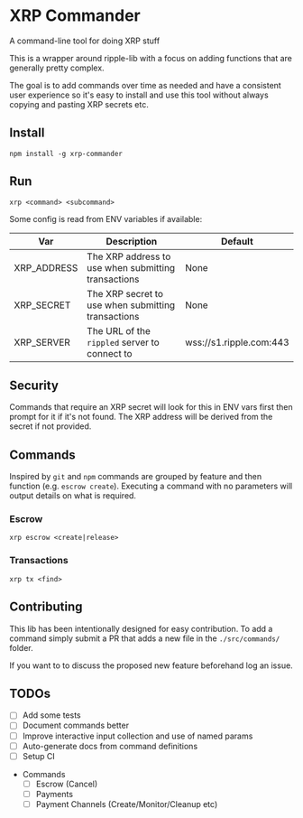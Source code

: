# XRP Commander

A command-line tool for doing XRP stuff

This is a wrapper around ripple-lib with a focus on adding functions that are generally pretty complex. 

The goal is to add commands over time as needed and have a consistent user experience so it's easy to install and use this tool without always copying and pasting XRP secrets etc.

## Install

```
npm install -g xrp-commander
```

## Run

```
xrp <command> <subcommand>
```

Some config is read from ENV variables if available:

| Var | Description | Default |
|-----|-------------|---------|
| XRP_ADDRESS | The XRP address to use when submitting transactions | None |
| XRP_SECRET | The XRP secret to use when submitting transactions | None |
| XRP_SERVER | The URL of the `rippled` server to connect to | wss://s1.ripple.com:443 |

## Security

Commands that require an XRP secret will look for this in ENV vars first then prompt for it if it's not found.
The XRP address will be derived from the secret if not provided.

## Commands

Inspired by `git` and `npm` commands are grouped by feature and then function (e.g. `escrow create`). Executing a command with no parameters will output details on what is required.

### Escrow

```
xrp escrow <create|release>
```

### Transactions

```
xrp tx <find>
```

## Contributing

This lib has been intentionally designed for easy contribution. To add a command simply submit a PR that adds a new file in the `./src/commands/` folder.

If you want to to discuss the proposed new feature beforehand log an issue.

## TODOs

 - [ ] Add some tests
 - [ ] Document commands better
 - [ ] Improve interactive input collection and use of named params
 - [ ] Auto-generate docs from command definitions
 - [ ] Setup CI
 
 - Commands
   - [ ] Escrow (Cancel)
   - [ ] Payments
   - [ ] Payment Channels (Create/Monitor/Cleanup etc)